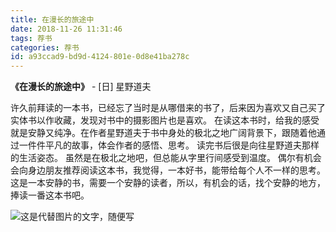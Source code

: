 ```yaml
---
title: 在漫长的旅途中
date: 2018-11-26 11:31:46
tags: 荐书
categories: 荐书
id: a93ccad9-bd9d-4124-801e-0d8e41ba278c
---
```


**《在漫长的旅途中》** - [日] 星野道夫

许久前拜读的一本书，已经忘了当时是从哪借来的书了，后来因为喜欢又自己买了实体书以作收藏，发现对书中的摄影图片也是喜欢。 在读这本书时，给我的感受就是安静又纯净。在作者星野道夫于书中身处的极北之地广阔背景下，跟随着他通过一件件平凡的故事，体会作者的感悟、思考。 读完书后很是向往星野道夫那样的生活姿态。 虽然是在极北之地吧，但总能从字里行间感受到温度。 偶尔有机会会向身边朋友推荐阅读这本书，我觉得，一本好书，能带给每个人不一样的思考。这是一本安静的书，需要一个安静的读者，所以，有机会的话，找个安静的地方，捧读一番这本书吧。

![这是代替图片的文字，随便写](timg.jpg)

